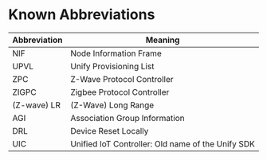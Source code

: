# Known Abbreviations

| Abbreviation | Meaning                                                |
| ------------ | -------------------------------------------------------|
| NIF          | Node Information Frame                                 |
| UPVL         | Unify Provisioning List                                |
| ZPC          | Z-Wave Protocol Controller                             |
| ZIGPC        | Zigbee Protocol Controller                             |
| (Z-wave) LR  | (Z-Wave) Long Range                                    |
| AGI          | Association Group Information                          |
| DRL          | Device Reset Locally                                   |
| UIC          | Unified IoT Controller: Old name of the Unify SDK      |

